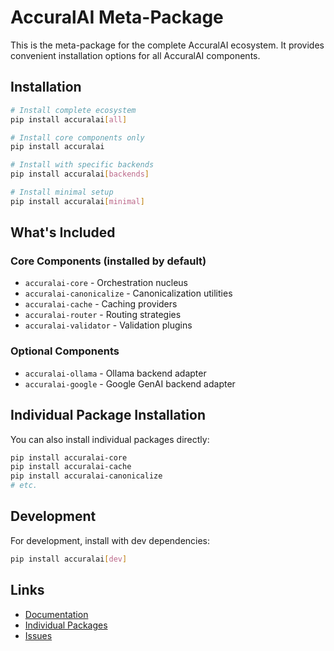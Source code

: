 # AccuralAI Meta-Package

This is the meta-package for the complete AccuralAI ecosystem. It provides convenient installation options for all AccuralAI components.

## Installation

```bash
# Install complete ecosystem
pip install accuralai[all]

# Install core components only
pip install accuralai

# Install with specific backends
pip install accuralai[backends]

# Install minimal setup
pip install accuralai[minimal]
```

## What's Included

### Core Components (installed by default)
- `accuralai-core` - Orchestration nucleus
- `accuralai-canonicalize` - Canonicalization utilities
- `accuralai-cache` - Caching providers
- `accuralai-router` - Routing strategies
- `accuralai-validator` - Validation plugins

### Optional Components
- `accuralai-ollama` - Ollama backend adapter
- `accuralai-google` - Google GenAI backend adapter

## Individual Package Installation

You can also install individual packages directly:

```bash
pip install accuralai-core
pip install accuralai-cache
pip install accuralai-canonicalize
# etc.
```

## Development

For development, install with dev dependencies:

```bash
pip install accuralai[dev]
```

## Links

- [Documentation](https://github.com/AccuralAI/AccuralAI)
- [Individual Packages](https://github.com/AccuralAI)
- [Issues](https://github.com/AccuralAI/AccuralAI/issues)
